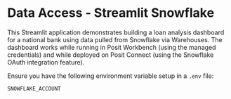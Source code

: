 # Data Access - Streamlit Snowflake

This Streamlit application demonstrates building a loan analysis dashboard for a national bank using data pulled from Snowflake via Warehouses. The dashboard works while running in Posit Workbench (using the managed credentials) and while deployed on Posit Connect (using the Snowflake OAuth integration feature).

Ensure you have the following environment variable setup in a `.env` file:

`SNOWFLAKE_ACCOUNT`